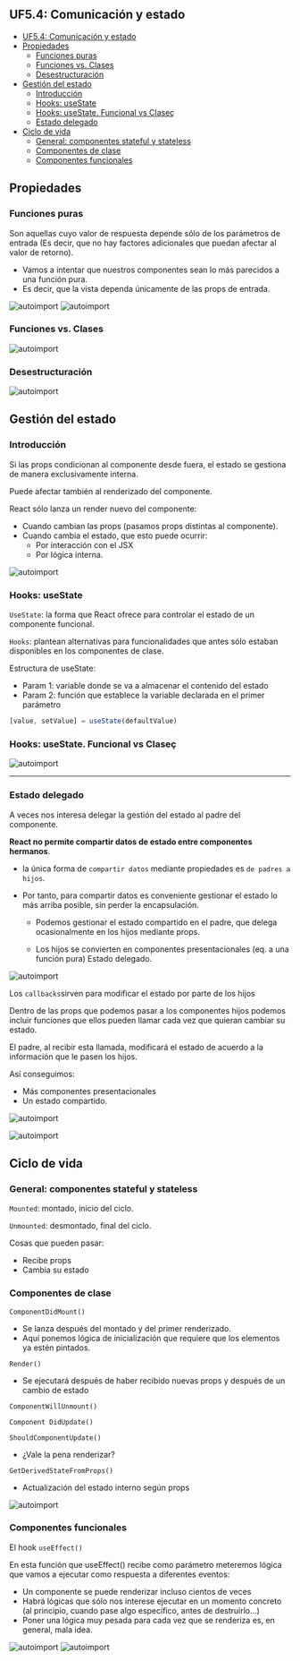 ## UF5.4: Comunicación y estado

- [UF5.4: Comunicación y estado](#uf54-comunicación-y-estado)
- [Propiedades](#propiedades)
  - [Funciones puras](#funciones-puras)
  - [Funciones vs. Clases](#funciones-vs-clases)
  - [Desestructuración](#desestructuración)
- [Gestión del estado](#gestión-del-estado)
  - [Introducción](#introducción)
  - [Hooks: useState](#hooks-usestate)
  - [Hooks: useState. Funcional vs Claseç](#hooks-usestate-funcional-vs-claseç)
  - [Estado delegado](#estado-delegado)
- [Ciclo de vida](#ciclo-de-vida)
  - [General: componentes stateful y stateless](#general-componentes-stateful-y-stateless)
  - [Componentes de clase](#componentes-de-clase)
  - [Componentes funcionales](#componentes-funcionales)

## Propiedades
### Funciones puras
Son aquellas cuyo valor de respuesta depende sólo de los parámetros de entrada (Es decir, que no hay factores adicionales que puedan afectar al valor de retorno).

- Vamos a intentar que nuestros componentes sean lo
más parecidos a una función pura. 
- Es decir, que la vista dependa únicamente de las props de entrada.

![autoimport](/UF5%20ReactJS/UF5.4%20Comunicación%20y%20estado%20de%20los%20componentes/img/funciones%20puras%201.PNG)
![autoimport](/UF5%20ReactJS/UF5.4%20Comunicación%20y%20estado%20de%20los%20componentes/img/funciones%20puras%202.PNG)
### Funciones vs. Clases

![autoimport](/UF5%20ReactJS/UF5.4%20Comunicación%20y%20estado%20de%20los%20componentes/img/funciones%20vs%20clases.PNG)
### Desestructuración
![autoimport](/UF5%20ReactJS/UF5.4%20Comunicación%20y%20estado%20de%20los%20componentes/img/desestructuracion.PNG)
## Gestión del estado
### Introducción
Si las props condicionan al componente desde fuera, el estado se gestiona de manera exclusivamente interna.

Puede afectar también al renderizado del componente. 

React sólo lanza un render nuevo del componente:
- Cuando cambian las props (pasamos props distintas al componente).
- Cuando cambia el estado, que esto puede ocurrir:
    - Por interacción con el JSX
    - Por lógica interna.

![autoimport](/UF5%20ReactJS/UF5.4%20Comunicación%20y%20estado%20de%20los%20componentes/img/intro.PNG)

### Hooks: useState
``UseState``: la forma que React ofrece para controlar el estado de un componente funcional.

``Hooks``: plantean alternativas para funcionalidades que antes sólo estaban disponibles en los componentes de
clase.

Estructura de useState:
- Param 1: variable donde se va a almacenar el contenido del estado
- Param 2: función que establece la variable declarada en el primer parámetro
```jsx
[value, setValue] = useState(defaultValue)
```
### Hooks: useState. Funcional vs Claseç
![autoimport](/UF5%20ReactJS/UF5.4%20Comunicación%20y%20estado%20de%20los%20componentes/img/Captura.PNG)

---
### Estado delegado
A veces nos interesa delegar la gestión del estado al padre del componente.

**React no permite compartir datos de estado entre componentes hermanos**.

- la única forma de ``compartir datos`` mediante
propiedades es ``de padres a hijos``.

- Por tanto, para compartir datos es conveniente
gestionar el estado lo más arriba posible, sin perder la
encapsulación.

    - Podemos gestionar el estado compartido en el padre, que delega ocasionalmente en los hijos mediante props.

    - Los hijos se convierten en componentes presentacionales (eq. a una función pura) Estado delegado.
  
![autoimport](/UF5%20ReactJS/UF5.4%20Comunicación%20y%20estado%20de%20los%20componentes/img/estado%20delegado.PNG)

Los `callbacks`sirven para modificar el estado por parte de los hijos 

Dentro de las props que podemos pasar a los
componentes hijos podemos incluir funciones que ellos
pueden llamar cada vez que quieran cambiar su
estado.

El padre, al recibir esta llamada, modificará el estado
de acuerdo a la información que le pasen los hijos.

Así conseguimos:
- Más componentes presentacionales
- Un estado compartido.

![autoimport](/UF5%20ReactJS/UF5.4%20Comunicación%20y%20estado%20de%20los%20componentes/img/estado%20delegado%202.PNG)

![autoimport](/UF5%20ReactJS/UF5.4%20Comunicación%20y%20estado%20de%20los%20componentes/img/estado%20delegado%203.PNG)

## Ciclo de vida
### General: componentes stateful y stateless
``Mounted``: montado, inicio del ciclo.

``Unmounted``: desmontado, final del ciclo.

Cosas que pueden pasar:
- Recibe props
- Cambia su estado
### Componentes de clase
``ComponentDidMount()``
- Se lanza después del montado y del primer
renderizado.
- Aquí ponemos lógica de inicialización que
requiere que los elementos ya estén pintados.

``Render()``
- Se ejecutará después de haber recibido nuevas
props y después de un cambio de estado

``ComponentWillUnmount()``

``Component DidUpdate()``

``ShouldComponentUpdate()``
- ¿Vale la pena renderizar?

``GetDerivedStateFromProps()``
- Actualización del estado interno según props

![autoimport](/UF5%20ReactJS/UF5.4%20Comunicación%20y%20estado%20de%20los%20componentes/img/componentes%20de%20clase.PNG)

### Componentes funcionales
El hook ``useEffect()``

En esta función que useEffect() recibe como
parámetro meteremos lógica que vamos a ejecutar
como respuesta a diferentes eventos:

- Un componente se puede renderizar incluso cientos de veces
- Habrá lógicas que sólo nos interese ejecutar en un momento concreto (al principio, cuando pase algo específico, antes de destruirlo...)
- Poner una lógica muy pesada para cada vez que se renderiza es, en general, mala idea.

![autoimport](/UF5%20ReactJS/UF5.4%20Comunicación%20y%20estado%20de%20los%20componentes/img/1.PNG)
![autoimport](/UF5%20ReactJS/UF5.4%20Comunicación%20y%20estado%20de%20los%20componentes/img/2.PNG)
